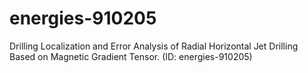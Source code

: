 # energies-910205
Drilling Localization and Error Analysis of Radial Horizontal Jet Drilling Based on Magnetic Gradient Tensor. (ID: energies-910205)
